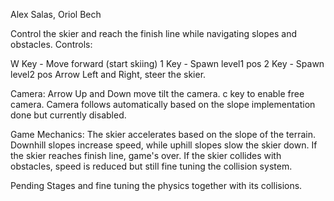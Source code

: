 Alex Salas, Oriol Bech

Control the skier and reach the finish line while navigating slopes and obstacles.
Controls:

W Key - Move forward (start skiing)
1 Key - Spawn level1 pos
2 Key - Spawn level2 pos
Arrow Left and Right, steer the skier.

Camera:
Arrow Up and Down move tilt the camera.
c key to enable free camera.
Camera follows automatically based on the slope implementation done but currently disabled.

Game Mechanics:
The skier accelerates based on the slope of the terrain.
Downhill slopes increase speed, while uphill slopes slow the skier down.
If the skier reaches finish line, game's over.
If the skier collides with obstacles, speed is reduced but still fine tuning the collision system.

Pending Stages and fine tuning the physics together with its collisions.
